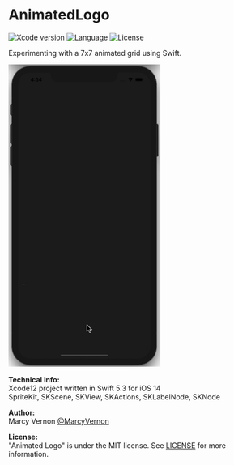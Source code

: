 # AnimatedLogo
[![Xcode version](https://img.shields.io/badge/xcode-12%20-brightgreen)](https://developer.apple.com/xcode/)
[![Language](https://img.shields.io/badge/swift-5.3-orange.svg)](https://developer.apple.com/swift)
[![License](https://img.shields.io/badge/license-MIT-blue.svg?style=flat)](http://mit-license.org)

Experimenting with a 7x7 animated grid using Swift. 


<img src="GitHub-Images/AnimatedLogo.gif" width="300">

**Technical Info:** \
Xcode12  project written in Swift 5.3 for iOS 14\
SpriteKit, SKScene, SKView, SKActions, SKLabelNode, SKNode

**Author:** \
Marcy Vernon [@MarcyVernon](https://twitter.com/MarcyVernon)

**License:** \
"Animated Logo" is under the MIT license. See [LICENSE](/LICENSE) for more information.
